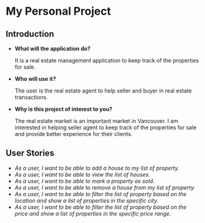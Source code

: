 # My Personal Project

## Introduction


- **What will the application do?**

    It is a real estate management application to keep track of the properties for sale.
 
- **Who will use it?**

    The user is the real estate agent to help seller and buyer in real estate transactions.

- **Why is this project of interest to you?**
    
    The real estate market is an important market in Vancouver. I am interested in helping seller agent
    to keep track of the properties for sale and provide better experience for their clients.

## User Stories

- *As a user, I want to be able to add a house to my list of property.*
- *As a user, I want to be able to view the list of houses.*
- *As a user, I want to be able to mark a property as sold.*
- *As a user, I want to be able to remove a house from my list of property.*
- *As a user, I want to be able to filter the list of property based on the location and show a list of properties 
   in the specific city.*
- *As a user, I want to be able to filter the list of property based on the price and show a list of properties
    in the specific price range.*




